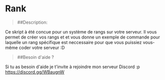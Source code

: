 # Rank

> ##Description:

Ce skript à été concue pour un système de rangs sur votre serveur. Il vous permet de créer vos rangs et et vous donne un exemple de commande pour laquelle un rang spécifique est neccessaire pour que vous puissiez vous-même coder votre serveur :D

> ##Besoin d'aide ?

Si tu as besoin d'aide je t'invite à rejoindre mon serveur Discord :p https://discord.gg/WBaugnW
